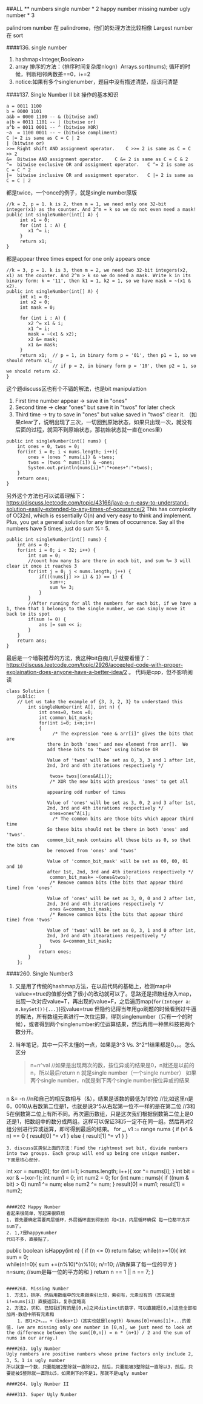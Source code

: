 ##ALL ** numbers
single number * 2
happy number
missing number
ugly number * 3

palindrom number 在 palindrome，他们的处理方法比较相像
Largest number 在 sort

####136. single number
1. hashmap<Integer,Boolean>
2. array 排序的方法：（排序时间复杂度nlogn）Arrays.sort(nums); 循环的时候，判断相邻两数差==0，i+=2
3. notice:如果有多个singlenumber，题目中没有描述清楚，应该问清楚

####137. Single Number II
bit 操作的基本知识
```
a = 0011 1100
b = 0000 1101
a&b = 0000 1100 -- & (bitwise and)
a|b = 0011 1101 -- | (bitwise or)
a^b = 0011 0001 -- ^ (bitwise XOR)
~a  = 1100 0011 -- ~ (bitwise compliment)
C |= 2 is same as C = C | 2
| (bitwise or)
>>=	Right shift AND assignment operator.	C >>= 2 is same as C = C >> 2
&=	Bitwise AND assignment operator.	C &= 2 is same as C = C & 2
^=	bitwise exclusive OR and assignment operator.	C ^= 2 is same as C = C ^ 2
|=	bitwise inclusive OR and assignment operator.	C |= 2 is same as C = C | 2
```
都是twice，一个once的例子，就是single number原版
```
//k = 2, p = 1. k is 2, then m = 1, we need only one 32-bit integer(x1) as the counter. And 2^m = k so we do not even need a mask!
public int singleNumber(int[] A) {
     int x1 = 0;      
     for (int i : A) {
        x1 ^= i;
     }
     return x1;
}
```
都是appear three times expect for one only appears once
```
//k = 3, p = 1. k is 3, then m = 2, we need two 32-bit integers(x2, x1) as the counter. And 2^m > k so we do need a mask. Write k in its binary form: k = '11', then k1 = 1, k2 = 1, so we have mask = ~(x1 & x2).
public int singleNumber(int[] A) {
     int x1 = 0;   
     int x2 = 0; 
     int mask = 0;

     for (int i : A) {
        x2 ^= x1 & i;
        x1 ^= i;
        mask = ~(x1 & x2);
        x2 &= mask;
        x1 &= mask;
     }
     return x1;  // p = 1, in binary form p = '01', then p1 = 1, so we should return x1; 
                 // if p = 2, in binary form p = '10', then p2 = 1, so we should return x2.
}
```
这个题discuss区也有个不错的解法，也是bit manipulattion

1. First time number appear -> save it in "ones"
2. Second time -> clear "ones" but save it in "twos" for later check
3. Third time -> try to save in "ones" but value saved in "twos" clear it. （如果clear了，说明出现了三次，一切回到原始状态，如果只出现一次，就没有后面的过程，就回不到原始状态，那初始状态就一直在ones里）
```
public int singleNumber(int[] nums) {
    int ones = 0, twos = 0;
    for(int i = 0; i < nums.length; i++){
        ones = (ones ^ nums[i]) & ~twos;
        twos = (twos ^ nums[i]) & ~ones;
        System.out.println(nums[i]+":"+ones+":"+twos);
    }
    return ones;
}
```
另外这个方法也可以试着理解下：https://discuss.leetcode.com/topic/43166/java-o-n-easy-to-understand-solution-easily-extended-to-any-times-of-occurance/2
This has complexity of O(32n), which is essentially O(n) and very easy to think and implement. Plus, you get a general solution for any times of occurrence. Say all the numbers have 5 times, just do sum %= 5.
```
public int singleNumber(int[] nums) {
    int ans = 0;
    for(int i = 0; i < 32; i++) {
        int sum = 0;
        //count how many 1s are there in each bit, and sum %= 3 will clear it once it reaches 3
        for(int j = 0; j < nums.length; j++) {
            if(((nums[j] >> i) & 1) == 1) {
                sum++;
                sum %= 3;
            }
        }
        //After running for all the numbers for each bit, if we have a 1, then that 1 belongs to the single number, we can simply move it back to its spot
        if(sum != 0) {
            ans |= sum << i;
        }
    }
    return ans;
}
```
最后是一个墙裂推荐的方法，我这种bit白痴几乎就要看懂了：https://discuss.leetcode.com/topic/2926/accepted-code-with-proper-explaination-does-anyone-have-a-better-idea/2 。 代码是cpp，但不影响阅读
```
class Solution {
    public:
    // Let us take the example of {3, 3, 2, 3} to understand this
        int singleNumber(int A[], int n) {
            int ones=0, twos =0;
            int common_bit_mask;
            for(int i=0; i<n;i++)
            {
                 /* The expression "one & arr[i]" gives the bits that are
               there in both 'ones' and new element from arr[].  We
               add these bits to 'twos' using bitwise OR
     
               Value of 'twos' will be set as 0, 3, 3 and 1 after 1st,
               2nd, 3rd and 4th iterations respectively */
               
                twos= twos|(ones&A[i]);
                /* XOR the new bits with previous 'ones' to get all bits
               appearing odd number of times
     
               Value of 'ones' will be set as 3, 0, 2 and 3 after 1st,
               2nd, 3rd and 4th iterations respectively */
                ones=ones^A[i];
                 /* The common bits are those bits which appear third time
               So these bits should not be there in both 'ones' and 'twos'.
               common_bit_mask contains all these bits as 0, so that the bits can 
               be removed from 'ones' and 'twos'   
     
               Value of 'common_bit_mask' will be set as 00, 00, 01 and 10
               after 1st, 2nd, 3rd and 4th iterations respectively */
                common_bit_mask= ~(ones&twos);
                /* Remove common bits (the bits that appear third time) from 'ones'
                 
               Value of 'ones' will be set as 3, 0, 0 and 2 after 1st,
               2nd, 3rd and 4th iterations respectively */
                ones &=common_bit_mask;
                /* Remove common bits (the bits that appear third time) from 'twos'
     
               Value of 'twos' will be set as 0, 3, 1 and 0 after 1st,
               2nd, 3rd and 4th itearations respectively */
                twos &=common_bit_mask;
            }
            return ones;
        }
    };
```

####260. Single Number3
1. 又是用了传统的hashmap方法，在以前代码的基础上，检测map中value==true的值部分做了很小的改动就可以了。思路还是把数组存入map，出现一次对应value=T，再出现的value=F，之后遍历map(`for(Integer a: m.keySet()){...}`)找value=true
但隐约记得当年用go刷题的时候看到过牛逼的解法，所有数组元素进行一次位运算，得到singlenumber（只有一个的时候），或者得到两个singlenumber的位运算结果，然后再用一种黑科技把两个数分开。
2. 当年笔记，其中一只不太懂的一点，如果是3^3 Vs. 3^2^1结果都是0，。。怎么区分

	> n=n^val        //如果是出现两次的数，按位异或的结果是0，n就还是以前的n，所以最后return n 就是single number（一个single number）
如果两个single number，n就是剩下两个single number按位异或的结果
	
	```
n &= -n
//n和自己的相反数相与（&），结果是该数的最低为1的位
//比如这里n是6，0010从右数第二位是1，也就是说3^5从右起第一位不一样的是在第二位
//3和5在倒数第二位上有所不同。再次遍历数组，只是这次我们根据倒数第二位上是0还是1，把数组中的数分成两组。这样可以保证3和5一定不在同一组。然后再对2组分别进行异或运算，即可得到最后的结果。
for _, v1 := range nums {
    if (v1 & n) == 0 {
        result[0] ^= v1
    } else {
        result[1] ^= v1
    }
}
```
3. discuss区类似上面的方法：Find the rightmost set bit, divide numbers into two groups. Each group will end up being one unique number.
下面是核心部分，
```
int xor = nums[0];
for (int i=1; i<nums.length; i++){
    xor ^= nums[i];
}
int bit = xor & ~(xor-1);
int num1 = 0;
int num2 = 0;
for (int num : nums){
    if ((num & bit) > 0) num1 ^= num;
    else num2 ^= num;
}
result[0] = num1;
result[1] = num2;
```

####202 Happy Number
看起来很简单，写起来很麻烦
1. 首先要确定需要两层循环，外层循环直到得到的 和<10，内层循环确保 每一位都平方并sum了，
2. 1,7是happynumber
代码不多，直接贴了，
```
public boolean isHappy(int n) {
    if (n <= 0) return false;
    while(n>=10){
        int sum = 0;      
        while(n!=0){
            sum +=(n%10)*(n%10);
            n/=10;   //确保算了每一位的平方
        }            
        n=sum;  //sum是每一位的平方的和
    }
    return n == 1 || n == 7; 
}
```

####268. Missing Number
1. 方法1，排序，然后用数组中的元素跟索引比较，索引有，元素没有的（其实就是i!=nums[i]）直接返回i，复杂度略高
2. 方法2，求和，已知我们有的是[0,n]之间distinct的数字，可以直接把[0,n]这些全部相加再-数组中所有元素和
    1. 即1+2+。。。+（index+1）（其实也就是length）与nums[0]+nums[1]+...的差值. (we are missing only one number in [0,n], we just need to look at the difference between the sum([0,n]) = n * (n+1) / 2 and the sum of nums in our array.)

####263. Ugly Number
Ugly numbers are positive numbers whose prime factors only include 2, 3, 5。1 is ugly number
所以就拿一个数，只要能被2整除就一直除以2，然后，只要能被3整除就一直除以3，然后，只要能被5整除就一直除以5，如果剩下的不是1，那就不是ugly number

####264. Ugly Number II

####313. Super Ugly Number
